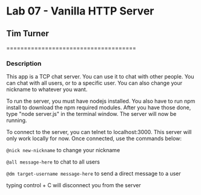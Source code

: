 # Lab 07 - Vanilla HTTP Server
## Tim Turner
=====================================

### Description

This app is a TCP chat server.  You can use it to chat with other people.  You can chat with all users, or to a specific user.  You can also change your nickname to whatever you want.

To run the server, you must have nodejs installed.  You also have to run npm install to download the npm required modules.  After you have those done, type "node server.js" in the terminal window.  The server will now be running.

To connect to the server, you can telnet to localhost:3000.  This server will only work locally for now.  Once connected, use the commands below:

 `@nick new-nickname` to change your nickname

 `@all message-here` to chat to all users

 `@dm target-username message-here` to send a direct message to a user

  typing control + C will disconnect you from the server
